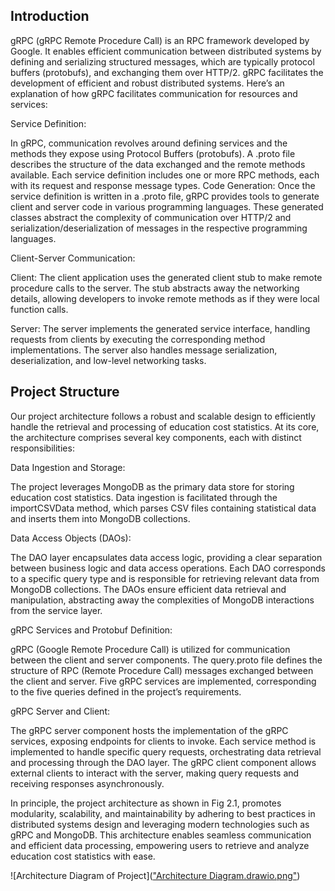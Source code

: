 ## Introduction
gRPC (gRPC Remote Procedure Call) is an RPC framework developed by Google. It enables efficient communication between distributed systems by defining and serializing structured messages, which are typically protocol buffers (protobufs), and exchanging them over HTTP/2. gRPC facilitates the development of efficient and robust distributed systems. Here’s an explanation of how gRPC facilitates communication for resources and services:

Service Definition: 

In gRPC, communication revolves around defining services
and the methods they expose using Protocol Buffers (protobufs). A .proto file describes the structure of the data exchanged and the remote methods available. Each
service definition includes one or more RPC methods, each with its request and response message types.
Code Generation: Once the service definition is written in a .proto file, gRPC
provides tools to generate client and server code in various programming languages.
These generated classes abstract the complexity of communication over HTTP/2 and
serialization/deserialization of messages in the respective programming languages.

Client-Server Communication:

Client: The client application uses the generated client stub to make remote
procedure calls to the server. The stub abstracts away the networking details,
allowing developers to invoke remote methods as if they were local function calls.

Server: The server implements the generated service interface, handling requests from clients by executing the corresponding method implementations.
The server also handles message serialization, deserialization, and low-level networking tasks.

## Project Structure
Our project architecture follows a robust and scalable design to efficiently handle the retrieval and processing of education cost statistics. At its core, the architecture comprises several key components, each with distinct responsibilities: 

Data Ingestion and Storage: 

The project leverages MongoDB as the primary data store for storing education cost statistics. Data ingestion is facilitated through the importCSVData method, which parses CSV files containing statistical data and inserts them into MongoDB collections.

Data Access Objects (DAOs): 

The DAO layer encapsulates data access logic, providing a clear separation between business logic and data access operations. Each DAO corresponds to a specific query type and is responsible for retrieving relevant data from MongoDB collections. The DAOs ensure efficient data retrieval and manipulation, abstracting away the complexities of MongoDB interactions from the service layer. 

gRPC Services and Protobuf Definition: 

gRPC (Google Remote Procedure Call) is utilized for communication between the client and server components. The query.proto file defines the structure of RPC (Remote Procedure Call) messages exchanged between the client and server. Five gRPC services are implemented, corresponding to the five queries defined in the project’s requirements.

gRPC Server and Client: 

The gRPC server component hosts the implementation of the gRPC services, exposing endpoints for clients to invoke. Each service method is implemented to handle specific query requests, orchestrating data retrieval
and processing through the DAO layer. The gRPC client component allows external clients to interact with the server, making query requests and receiving responses asynchronously.

In principle, the project architecture as shown in Fig 2.1, promotes modularity, scalability, and maintainability by adhering to best practices in distributed systems design and leveraging modern technologies such as gRPC and MongoDB. This architecture enables seamless communication and efficient data processing, empowering users to retrieve and analyze education cost statistics with ease.


![Architecture Diagram of Project](["Architecture Diagram.drawio.png"](https://github.com/Inernesto/gRPC-communication-with-DAOs/blob/main/Architecture_Diagram.drawio.png))

